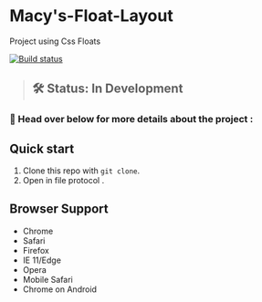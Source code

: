 # Macy's-Float-Layout
Project using Css Floats

[![Build status](https://api.travis-ci.org/Polymer/pwa-starter-kit.svg?branch=master)](https://travis-ci.org/Polymer/pwa-starter-kit)
> ## 🛠 Status: In Development

### 📖 Head over below for more details about the project :

## Quick start

1. Clone this repo with `git clone`.
1. Open in file protocol .


## Browser Support

- Chrome
- Safari
- Firefox
- IE 11/Edge
- Opera
- Mobile Safari
- Chrome on Android

